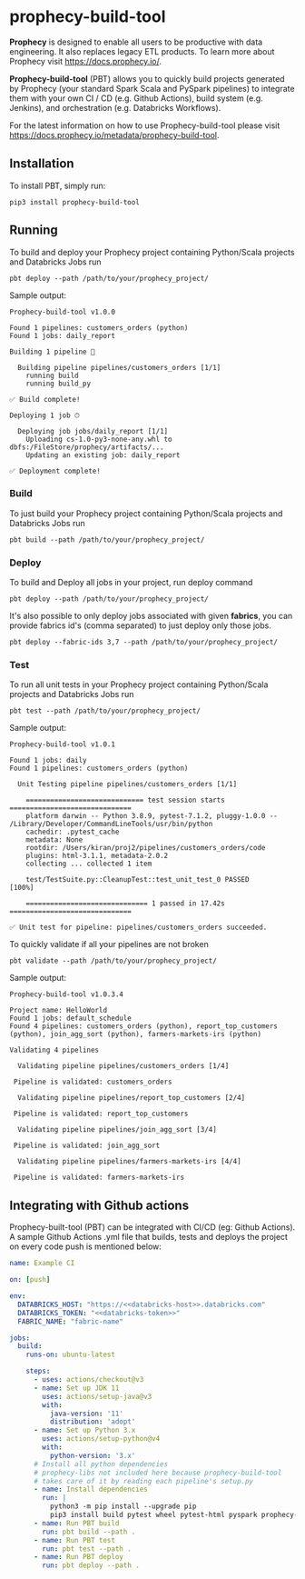 # prophecy-build-tool

**Prophecy** is designed to enable all users to be productive with data engineering. It also replaces legacy ETL
products.
To learn more about Prophecy visit https://docs.prophecy.io/.

**Prophecy-build-tool** (PBT) allows you to quickly build projects generated by Prophecy (your standard Spark Scala and
PySpark pipelines) to integrate them with your own CI / CD (e.g. Github Actions), build system (e.g. Jenkins), and
orchestration (e.g. Databricks Workflows).

For the latest information on how to use Prophecy-build-tool please visit https://docs.prophecy.io/metadata/prophecy-build-tool.

## Installation

To install PBT, simply run:

```shell
pip3 install prophecy-build-tool
```

## Running

To build and deploy your Prophecy project containing Python/Scala projects and Databricks Jobs run

```shell
pbt deploy --path /path/to/your/prophecy_project/
```

Sample output:

```shell
Prophecy-build-tool v1.0.0

Found 1 pipelines: customers_orders (python)
Found 1 jobs: daily_report

Building 1 pipeline 🚰

  Building pipeline pipelines/customers_orders [1/1]
    running build
    running build_py

✅ Build complete!

Deploying 1 job ⏱

  Deploying job jobs/daily_report [1/1]
    Uploading cs-1.0-py3-none-any.whl to dbfs:/FileStore/prophecy/artifacts/...
    Updating an existing job: daily_report

✅ Deployment complete!
```

### Build
To just build your Prophecy project containing Python/Scala projects and Databricks Jobs run

```shell
pbt build --path /path/to/your/prophecy_project/
```


### Deploy
To build and Deploy all jobs in your project, run deploy command
```shell
pbt deploy --path /path/to/your/prophecy_project/
```

It's also possible to only deploy jobs associated with given **fabrics**, you can provide fabrics id's (comma separated)
to just deploy only those jobs.

```shell
pbt deploy --fabric-ids 3,7 --path /path/to/your/prophecy_project/
```


### Test
To run all unit tests in your Prophecy project containing Python/Scala projects and Databricks Jobs run

```shell
pbt test --path /path/to/your/prophecy_project/
```


Sample output:
```shell
Prophecy-build-tool v1.0.1

Found 1 jobs: daily
Found 1 pipelines: customers_orders (python)

  Unit Testing pipeline pipelines/customers_orders [1/1]

    ============================= test session starts ==============================
    platform darwin -- Python 3.8.9, pytest-7.1.2, pluggy-1.0.0 -- /Library/Developer/CommandLineTools/usr/bin/python
    cachedir: .pytest_cache
    metadata: None
    rootdir: /Users/kiran/proj2/pipelines/customers_orders/code
    plugins: html-3.1.1, metadata-2.0.2
    collecting ... collected 1 item

    test/TestSuite.py::CleanupTest::test_unit_test_0 PASSED                  [100%]
    
    ============================== 1 passed in 17.42s ==============================

✅ Unit test for pipeline: pipelines/customers_orders succeeded.
```
To quickly validate if all your pipelines are not broken 

```shell
pbt validate --path /path/to/your/prophecy_project/
```

Sample output:
```shell
Prophecy-build-tool v1.0.3.4

Project name: HelloWorld
Found 1 jobs: default_schedule
Found 4 pipelines: customers_orders (python), report_top_customers (python), join_agg_sort (python), farmers-markets-irs (python)

Validating 4 pipelines 

  Validating pipeline pipelines/customers_orders [1/4]

 Pipeline is validated: customers_orders

  Validating pipeline pipelines/report_top_customers [2/4]

 Pipeline is validated: report_top_customers

  Validating pipeline pipelines/join_agg_sort [3/4]

 Pipeline is validated: join_agg_sort

  Validating pipeline pipelines/farmers-markets-irs [4/4]

 Pipeline is validated: farmers-markets-irs
```



## Integrating with Github actions

Prophecy-built-tool (PBT) can be integrated with CI/CD (eg: Github Actions). A sample Github Actions .yml file that builds, tests and deploys the project on every code push is mentioned below:
```yaml
name: Example CI

on: [push]

env:
  DATABRICKS_HOST: "https://<<databricks-host>>.databricks.com"
  DATABRICKS_TOKEN: "<<databricks-token>>"
  FABRIC_NAME: "fabric-name"

jobs:
  build:
    runs-on: ubuntu-latest

    steps:
      - uses: actions/checkout@v3
      - name: Set up JDK 11
        uses: actions/setup-java@v3
        with:
          java-version: '11'
          distribution: 'adopt'
      - name: Set up Python 3.x
        uses: actions/setup-python@v4
        with:
          python-version: '3.x'
      # Install all python dependencies 
      # prophecy-libs not included here because prophecy-build-tool 
      # takes care of it by reading each pipeline's setup.py
      - name: Install dependencies
        run: |
          python3 -m pip install --upgrade pip
          pip3 install build pytest wheel pytest-html pyspark prophecy-build-tool
      - name: Run PBT build
        run: pbt build --path .
      - name: Run PBT test
        run: pbt test --path .
      - name: Run PBT deploy
        run: pbt deploy --path .

```

